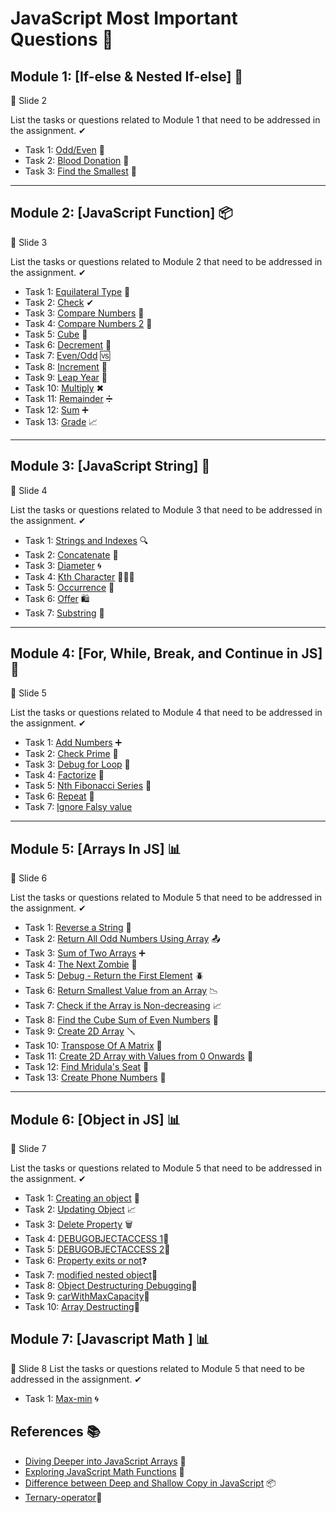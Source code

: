 # JavaScript Most Important Questions 🚀

## Module 1: [If-else & Nested If-else] 🧮
   📜 Slide 2

List the tasks or questions related to Module 1 that need to be addressed in the assignment. ✔

- Task 1: [Odd/Even](https://github.com/Kushal997-das/JavaScript-Assignment-Questions/blob/main/If-else%20Questions/Odd_even.md) 🔄
- Task 2: [Blood Donation](https://github.com/Kushal997-das/JavaScript-Assignment-Questions/blob/main/If-else%20Questions/blooddonation.md) 💉
- Task 3: [Find the Smallest](https://github.com/Kushal997-das/JavaScript-Assignment-Questions/blob/main/If-else%20Questions/find_smallest.md) 🧐

-------

## Module 2: [JavaScript Function] 📦
   📜 Slide 3

List the tasks or questions related to Module 2 that need to be addressed in the assignment. ✔

- Task 1: [Equilateral Type](https://github.com/Kushal997-das/JavaScript-Assignment-Questions/blob/main/Slide3/EquilateralType.md) 📐
- Task 2: [Check](https://github.com/Kushal997-das/JavaScript-Assignment-Questions/blob/main/Slide3/check.md) ✔
- Task 3: [Compare Numbers](https://github.com/Kushal997-das/JavaScript-Assignment-Questions/blob/main/Slide3/comparenumber.md) 🔢
- Task 4: [Compare Numbers 2](https://github.com/Kushal997-das/JavaScript-Assignment-Questions/blob/main/Slide3/comparenumber2.md) 🔄
- Task 5: [Cube](https://github.com/Kushal997-das/JavaScript-Assignment-Questions/blob/main/Slide3/cube.md) 🎲
- Task 6: [Decrement](https://github.com/Kushal997-das/JavaScript-Assignment-Questions/blob/main/Slide3/decrement.md) 🔽
- Task 7: [Even/Odd](https://github.com/Kushal997-das/JavaScript-Assignment-Questions/blob/main/Slide3/even_odd.md) 🆚
- Task 8: [Increment](https://github.com/Kushal997-das/JavaScript-Assignment-Questions/blob/main/Slide3/increment.md) 🔼
- Task 9: [Leap Year](https://github.com/Kushal997-das/JavaScript-Assignment-Questions/blob/main/Slide3/leapyear.md) 📅
- Task 10: [Multiply](https://github.com/Kushal997-das/JavaScript-Assignment-Questions/blob/main/Slide3/multiply.md) ✖
- Task 11: [Remainder](https://github.com/Kushal997-das/JavaScript-Assignment-Questions/blob/main/Slide3/remainder.md) ➗
- Task 12: [Sum](https://github.com/Kushal997-das/JavaScript-Assignment-Questions/blob/main/Slide3/sum.md) ➕
- Task 13: [Grade](https://github.com/Kushal997-das/JavaScript-Assignment-Questions/blob/main/Slide3/grade.md) 📈

-------

## Module 3: [JavaScript String] 🧵
   📜 Slide 4

List the tasks or questions related to Module 3 that need to be addressed in the assignment. ✔

- Task 1: [Strings and Indexes](https://github.com/Kushal997-das/JavaScript-Assignment-Questions/blob/main/slide4/StringsandIndexes.md) 🔍
- Task 2: [Concatenate](https://github.com/Kushal997-das/JavaScript-Assignment-Questions/blob/main/slide4/concat.md) 🧷
- Task 3: [Diameter](https://github.com/Kushal997-das/JavaScript-Assignment-Questions/blob/main/slide4/diameter.md) 🌀
- Task 4: [Kth Character](https://github.com/Kushal997-das/JavaScript-Assignment-Questions/blob/main/slide4/kth_character.md) 🧑‍🤝‍🧑
- Task 5: [Occurrence](https://github.com/Kushal997-das/JavaScript-Assignment-Questions/blob/main/slide4/occerence.md) 🔄
- Task 6: [Offer](https://github.com/Kushal997-das/JavaScript-Assignment-Questions/blob/main/slide4/offer.md) 🛍️
- Task 7: [Substring](https://github.com/Kushal997-das/JavaScript-Assignment-Questions/blob/main/slide4/substring.md) 🔗

-------

## Module 4: [For, While, Break, and Continue in JS] 🔄
   📜 Slide 5

List the tasks or questions related to Module 4 that need to be addressed in the assignment. ✔

- Task 1: [Add Numbers](https://github.com/Kushal997-das/JavaScript-Assignment-Questions/blob/main/slide5/Addnumbers.md) ➕
- Task 2: [Check Prime](https://github.com/Kushal997-das/JavaScript-Assignment-Questions/blob/main/slide5/checkprime.md) 🌟
- Task 3: [Debug for Loop](https://github.com/Kushal997-das/JavaScript-Assignment-Questions/blob/main/slide5/debug_forloop.md) 🐜
- Task 4: [Factorize](https://github.com/Kushal997-das/JavaScript-Assignment-Questions/blob/main/slide5/factorize.md) 🧪
- Task 5: [Nth Fibonacci Series](https://github.com/Kushal997-das/JavaScript-Assignment-Questions/blob/main/slide5/nth%20fibonacci%20series.md) 🐇
- Task 6: [Repeat](https://github.com/Kushal997-das/JavaScript-Assignment-Questions/blob/main/slide5/reapeat.md) 🔁
- Task 7: [Ignore Falsy value](https://github.com/Kushal997-das/JS-Practice-with-Resource/blob/main/slide5/ignorefalsy.md)

-------

## Module 5: [Arrays In JS] 📊
   📜 Slide 6

List the tasks or questions related to Module 5 that need to be addressed in the assignment. ✔

- Task 1: [Reverse a String](https://github.com/Kushal997-das/JavaScript-Assignment-Questions/blob/main/slide6/reverse.md) 🔀
- Task 2: [Return All Odd Numbers Using Array](https://github.com/Kushal997-das/JavaScript-Assignment-Questions/blob/main/slide6/return%20all%20odd%20numbers.md) 📤
- Task 3: [Sum of Two Arrays](https://github.com/Kushal997-das/JavaScript-Assignment-Questions/blob/main/slide6/sum%20of%202%20arrays.md) ➕
- Task 4: [The Next Zombie](https://github.com/Kushal997-das/JavaScript-Assignment-Questions/blob/main/slide6/The%20next%20zombie.md) 🧟
- Task 5: [Debug - Return the First Element](https://github.com/Kushal997-das/JavaScript-Assignment-Questions/blob/main/slide6/%5BDebug%5D%20return%20first%20element.md) 🪲
- Task 6: [Return Smallest Value from an Array](https://github.com/Kushal997-das/JavaScript-Assignment-Questions/blob/main/slide6/smallestvalue.md) 📉
- Task 7: [Check if the Array is Non-decreasing](https://github.com/Kushal997-das/JavaScript-Assignment-Questions/blob/main/slide6/check%20array%20is%20non-decreasing.md) 📈
- Task 8: [Find the Cube Sum of Even Numbers](https://github.com/Kushal997-das/JavaScript-Assignment-Questions/blob/main/slide6/cube%20sum%20of%20even%20numbers.md) 🎲
- Task 9: [Create 2D Array](https://github.com/Kushal997-das/JavaScript-Assignment-Questions/blob/main/slide6/Create2DArray.md) 🪛
- Task 10: [Transpose Of A Matrix](https://github.com/Kushal997-das/JavaScript-Assignment-Questions/blob/main/slide6/transpose.md) 🔄
- Task 11: [Create 2D Array with Values from 0 Onwards](https://github.com/Kushal997-das/JavaScript-Assignment-Questions/blob/main/slide6/multidimentionarray.md) 🚀
- Task 12: [Find Mridula's Seat](https://github.com/Kushal997-das/JS-Practice-with-Resource/blob/main/slide6/findseat.md) 🧮
- Task 13: [Create Phone Numbers](https://github.com/Kushal997-das/JS-Practice-with-Resource/blob/main/slide6/createphonenumber.md) 📱
  

-------

## Module 6: [Object in JS] 📊
   📜 Slide 7

List the tasks or questions related to Module 5 that need to be addressed in the assignment. ✔

- Task 1: [Creating an object](https://github.com/Kushal997-das/JS-Practice-with-Resource/blob/main/slide7/creatingObject.md) 🔀
- Task 2: [Updating Object](https://github.com/Kushal997-das/JS-Practice-with-Resource/blob/main/slide7/update%20property.md) 📈
- Task 3: [Delete Property](https://github.com/Kushal997-das/JS-Practice-with-Resource/blob/main/slide7/Delete%20Property.md) 🗑️
- Task 4: [DEBUGOBJECTACCESS 1](https://github.com/Kushal997-das/JS-Practice-with-Resource/blob/main/slide7/DEBUGOBJECTACCESS%201.md)🐞
- Task 5: [DEBUGOBJECTACCESS 2](https://github.com/Kushal997-das/JS-Practice-with-Resource/blob/main/slide7/DEBUGOBJECTACCESS%202.md)🐜
- Task 6: [Property exits or not](https://github.com/Kushal997-das/JS-Practice-with-Resource/blob/main/slide7/Property%20exits%20or%20not.md)❓
- Task 7: [modified nested object](https://github.com/Kushal997-das/JS-Practice-with-Resource/blob/main/slide7/modified%20nested%20object.md)🔄
- Task 8: [Object Destructuring Debugging](https://github.com/Kushal997-das/JS-Practice-with-Resource/blob/main/slide7/Object%20Destructuring%20Debugging.md)🐛
- Task 9: [carWithMaxCapacity](https://github.com/Kushal997-das/JS-Practice-with-Resource/blob/main/slide7/carWithMaxCapacity.md)🚗
- Task 10: [Array Destructing](https://github.com/Kushal997-das/JS-Practice-with-Resource/blob/main/slide7/Array%20Destructing.md)🔗

## Module 7: [Javascript Math ] 📊
   📜 Slide 8
List the tasks or questions related to Module 5 that need to be addressed in the assignment. ✔

- Task 1: [Max-min](https://github.com/Kushal997-das/JS-Practice-with-Resource/blob/main/slide8/max_min.md) 🌀

## References 📚

- [Diving Deeper into JavaScript Arrays](https://kushaldas.hashnode.dev/diving-deeper-into-javascript-arrays-unleashing-their-power-and-flexibility) 🧮
- [Exploring JavaScript Math Functions](https://kushaldas.hashnode.dev/javascriptmathfunction) 🧮
- [Difference between Deep and Shallow Copy in JavaScript](https://kushaldas.hashnode.dev/difference-between-deep-and-shallow-copy-in-javascript) 📦
- [Ternary-operator](https://kushaldas.hashnode.dev/ternary-operator-in-javascript)🎲

